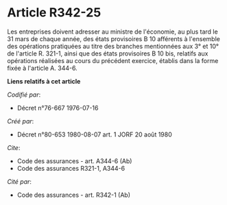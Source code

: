 # Article R342-25

Les entreprises doivent adresser au ministre de l'économie, au plus tard le 31 mars de chaque année, des états provisoires B
10 afférents à l'ensemble des opérations pratiquées au titre des branches mentionnées aux 3° et 10° de l'article R. 321-1,
ainsi que des états provisoires B 10 bis, relatifs aux opérations réalisées au cours du précédent exercice, établis dans la
forme fixée à l'article A. 344-6.

**Liens relatifs à cet article**

_Codifié par_:

  - Décret n°76-667 1976-07-16

_Créé par_:

  - Décret n°80-653 1980-08-07 art. 1 JORF 20 août 1980

_Cite_:

  - Code des assurances - art. A344-6 (Ab)
  - Code des assurances R321-1, A344-6

_Cité par_:

  - Code des assurances - art. R342-1 (Ab)
